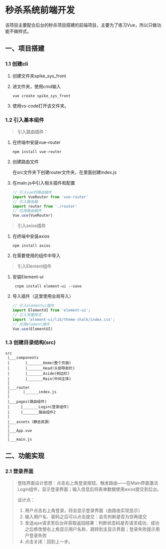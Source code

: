 # 秒杀系统前端开发

该项目主要配合后台的秒杀项目搭建的前端项目，主要为了练习Vue，所以只做功能不做样式。

## 一、项目搭建

### 1.1 创建cli

1. 创建文件夹spike_sys_front

2. 进文件夹，使用cmd输入

   ````shell
   vue create spike_sys_front
   ````

3. 使用vs-code打开该文件夹。

### 1.2 引入基本组件

> 引入路由插件：

1. 在终端中安装vue-router

   ````shell
   npm install vue-router
   ````

2. 创建路由文件

   在src文件夹下创建router文件夹，在里面创建index.js

3. 在main.js中引入相关插件和配置

   `````js
   // 引入vue的路由插件
   import VueRouter from 'vue-router'
   // 引入路由器
   import router from './router'
   // 应用路由插件
   Vue.use(VueRouter)
   `````

> 引入axios插件

1. 在终端中安装axios

   ````shell
   npm install axios
   ````

2. 在需要使用的组件中导入

> 引入Element组件

1. 安装Element-ui

   `````shell
    cnpm install element-ui --save
   `````

2. 导入插件（这里使用全局导入）

   ````js
   // 引入elementui插件
   import ElementUI from 'element-ui';
   // 引入完整样式
   import 'element-ui/lib/theme-chalk/index.css';
   // 应用element插件
   Vue.use(ElementUI)
   ````

### 1.3 创建目录结构(src)

```shell
src
 |___components
 |       |_______Home(整个页面)
 |       |_______Head(头部导航栏)
 |       |_______Aside(侧边栏)
 |       |_______Main(中间主体)
 |      
 |___router
 |      |______index.js
 |
 |___pages(路由组件)
 |     |_______Login(登录组件)
 |     |_______路由组件2
 |
 |___assets（静态资源）
 |
 |___App.vue
 |
 |___main.js
```

## 二、功能实现

### 2.1 登录界面

> 登陆界面设计思想：点击右上角登录按钮，触发路由——在Main界面激活Login组件，显示登录界面；输入信息后将表单数据使用axios提交到后台。
>
> 设计点：
>
> 1. 用户点击右上角登录，将会显示登录界面（由路由实现显示）
> 2. 输入用户名、密码之后可以点击提交：会先判断是否为空再提交
> 3. 发送ajax请求至后台并获取返回结果：判断状态码是否请求成功、成功之后修改使右上角显示用户名称、跳转到主显示界面；登录失败提示用户登录失败
> 4. 点击关闭：回到上一步。

